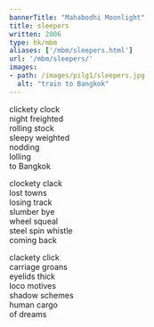 ```yaml
---
bannerTitle: "Mahabodhi Moonlight" 
title: sleepers
written: 2006
type: hk/mbm
aliases: ['/mbm/sleepers.html']
url: '/mbm/sleepers/'
images:
- path: /images/pilg1/sleepers.jpg 
  alt: "train to Bangkok"
---
```


clickety clock  
night freighted  
rolling stock  
sleepy weighted  
nodding  
lolling  
to Bangkok
 
clockety clack  
lost towns  
losing track  
slumber bye  
wheel squeal  
steel spin whistle  
coming back
 
clackety click  
carriage groans  
eyelids thick  
loco motives  
shadow schemes  
human cargo  
of dreams

